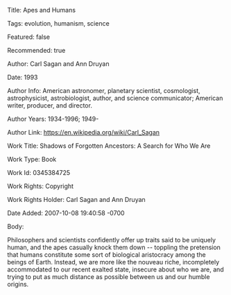 Title:  Apes and Humans

Tags:   evolution, humanism, science

Featured: false

Recommended: true

Author: Carl Sagan and Ann Druyan

Date:   1993

Author Info: American astronomer, planetary scientist, cosmologist, astrophysicist, astrobiologist, author, and science communicator; American writer, producer, and director.

Author Years: 1934-1996; 1949-

Author Link: https://en.wikipedia.org/wiki/Carl_Sagan

Work Title: Shadows of Forgotten Ancestors: A Search for Who We Are

Work Type: Book

Work Id: 0345384725

Work Rights: Copyright

Work Rights Holder: Carl Sagan and Ann Druyan

Date Added: 2007-10-08 19:40:58 -0700

Body: 

Philosophers and scientists confidently offer up traits said to be uniquely human, and the apes casually knock them down -- toppling the pretension that humans constitute some sort of biological aristocracy among the beings of Earth. Instead, we are more like the nouveau riche, incompletely accommodated to our recent exalted state, insecure about who we are, and trying to put as much distance as possible between us and our humble origins.


